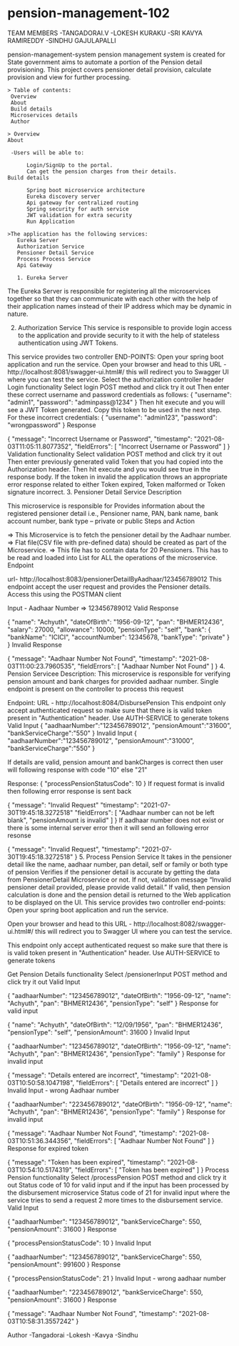 # pension-management-102

TEAM MEMBERS
 -TANGADORAI.V
 -LOKESH KURAKU
 -SRI KAVYA RAMIREDDY
 -SINDHU GAJULAPALLI
 
 
pension-management-system
    pension management system is created for State government aims to automate a portion of the Pension detail provisioning. This project covers pensioner detail provision, calculate provision and view for further processing.
    
    > Table of contents:
     Overview
     About
     Build details
     Microservices details
     Author
     
    > Overview
    About

     -Users will be able to:
  
          Login/SignUp to the portal.
          Can get the pension charges from their details.
    Build details

          Spring boot microservice architecture
          Eureka discovery server
          Api gateway for centralized routing
          Spring security for auth service
          JWT validation for extra security
          Run Application
          
    >The application has the following services:
       Eureka Server
       Authorization Service
       Pensioner Detail Service
       Process Process Service
       Api Gateway
       
       1. Eureka Server
The Eureka Server is responsible for registering all the microservices together so that they can communicate with each other with the help of their application names instead of their IP address which may be dynamic in nature.

2. Authorization Service
This service is responsible to provide login access to the application and provide security to it with the help of stateless authentication using JWT Tokens.

This service provides two controller END-POINTS:
Open your spring boot application and run the service.
Open your browser and head to this URL - http://localhost:8081/swagger-ui.html#/ this will redirect you to Swagger UI where you can test the service.
Select the authorization controller header
Login functionality
Select login POST method and click try it out
Then enter these correct username and password credentials as follows:
{
  "username": "admin1",
  "password": "adminpass@1234"
}
Then hit execute and you will see a JWT Token generated. Copy this token to be used in the next step.
For these incorrect credentials:
{
 "username": "admin123",
 "password": "wrongpassword"
}
Response

{
  "message": "Incorrect Username or Password",
  "timestamp": "2021-08-03T11:05:11.8077352",
  "fieldErrors": [
    "Incorrect Username or Password"
  ]
}
Validation functionality
Select validation POST method and click try it out
Then enter previously generated valid Token that you had copied into the Authorization header.
Then hit execute and you would see true in the response body.
If the token in invalid the application throws an appropriate error response related to either Token expired, Token malformed or Token signature incorrect.
3. Pensioner Detail Service
Description

  This microservice is responsible for Provides information about the registered pensioner detail i.e., 
  Pensioner name, PAN, bank name, bank account number, bank type – private or public
Steps and Action

  => This Microservice is to fetch the pensioner detail by the Aadhaar number.
  => Flat file(CSV file with pre-defined data) should be created as part of the Microservice. 
  => This file has to contain data for 20 Pensioners. This has to be read and loaded into List for 
     ALL the operations of the microservice.
Endpoint

  url- http://localhost:8083/pensionerDetailByAadhaar/123456789012 
  This endpoint accept the user request and provides the Pensioner details. Access this using the POSTMAN client
  
  Input - Aadhaar Number => 123456789012
Valid Response

{
  "name": "Achyuth",
  "dateOfBirth": "1956-09-12",
  "pan": "BHMER12436",
  "salary": 27000,
  "allowance": 10000,
  "pensionType": "self",
  "bank": {
    "bankName": "ICICI",
    "accountNumber": 12345678,
    "bankType": "private"
  }
}
Invalid Response

{
  "message": "Aadhaar Number Not Found",
  "timestamp": "2021-08-03T11:00:23.7960535",
  "fieldErrors": [
    "Aadhaar Number Not Found"
  ]
}
4. Pension Servicee
Description:
This microservice is responsible for verifying pension amount and bank charges for provided aadhaar number. Single endpoint is present on the controller to process this request

Endpoint:
URL - http://localhost:8084/DisbursePension This endpoint only accept authenticated request so make sure that there is is valid token present in "Authentication" header. Use AUTH-SERVICE to generate tokens
Valid Input
{
    "aadhaarNumber":"123456789012",
    "pensionAmount":"31600",
    "bankServiceCharge":"550"
}
Invalid Input
{
    "aadhaarNumber":"123456789012",
    "pensionAmount":"31000",
    "bankServiceCharge":"550"
}

If details are valid, pension amount and bankCharges is correct then user will following response with code "10" else "21"

Response:
{
    "processPensionStatusCode": 10
}
If request format is invalid then following error response is sent back

{
    "message": "Invalid Request"
    "timestamp": "2021-07-30T19:45:18.3272518"
    "fieldErrors": [
        "Aadhaar number can not be left blank",
        "pensionAmount is invalid"
    ]
}
If aadhaar number does not exist or there is some internal server error then it will send an following error resonse

{
    "message": "Invalid Request",
    "timestamp": "2021-07-30T19:45:18.3272518"
}
5. Process Pension Service
It takes in the pensioner detail like the name, aadhaar number, pan detail, self or family or both type of pension
Verifies if the pensioner detail is accurate by getting the data from PensionerDetail Microservice or not.
If not, validation message “Invalid pensioner detail provided, please provide valid detail.”
If valid, then pension calculation is done and the pension detail is returned to the Web application to be displayed on the UI.
This service provides two controller end-points:
Open your spring boot application and run the service.

Open your browser and head to this URL - http://localhost:8082/swagger-ui.html#/ this will redirect you to Swagger UI where you can test the service.

This endpoint only accept authenticated request so make sure that there is is valid token present in "Authentication" header. Use AUTH-SERVICE to generate tokens

Get Pension Details functionality Select /pensionerInput POST method and click try it out Valid Input

{
  "aadhaarNumber": "123456789012",
  "dateOfBirth": "1956-09-12",
  "name": "Achyuth",
  "pan": "BHMER12436",
  "pensionType": "self"
}
Response for valid input

{
  "name": "Achyuth",
  "dateOfBirth": "12/09/1956",
  "pan": "BHMER12436",
  "pensionType": "self",
  "pensionAmount": 31600
}
Invalid Input

{
  "aadhaarNumber": "123456789012",
  "dateOfBirth": "1956-09-12",
  "name": "Achyuth",
  "pan": "BHMER12436",
  "pensionType": "family"
}
Response for invalid input

{
  "message": "Details entered are incorrect",
  "timestamp": "2021-08-03T10:50:58.1047198",
  "fieldErrors": [
    "Details entered are incorrect"
  ]
}
Invalid Input - wrong Aadhaar number

{
  "aadhaarNumber": "223456789012",
  "dateOfBirth": "1956-09-12",
  "name": "Achyuth",
  "pan": "BHMER12436",
  "pensionType": "family"
}
Response for invalid input

{
  "message": "Aadhaar Number Not Found",
  "timestamp": "2021-08-03T10:51:36.344356",
  "fieldErrors": [
    "Aadhaar Number Not Found"
  ]
}
Response for expired token

{
  "message": "Token has been expired",
  "timestamp": "2021-08-03T10:54:10.5174319",
  "fieldErrors": [
    "Token has been expired"
  ]
}
Process Pension functionality
Select /processPension POST method and click try it out
Status code of 10 for valid input and if the input has been processed by the disbursement microservice
Status code of 21 for invalid input where the service tries to send a request 2 more times to the disbursement service.
Valid Input

{
  "aadhaarNumber": "123456789012",
  "bankServiceCharge": 550,
  "pensionAmount": 31600
}
Response

{
  "processPensionStatusCode": 10
}
Invalid Input

{
  "aadhaarNumber": "123456789012",
  "bankServiceCharge": 550,
  "pensionAmount": 991600
}
Response

{
  "processPensionStatusCode": 21
}
Invalid Input - wrong aadhaar number

{
  "aadhaarNumber": "223456789012",
  "bankServiceCharge": 550,
  "pensionAmount": 31600
}
Response

{
  "message": "Aadhaar Number Not Found",
  "timestamp": "2021-08-03T10:58:31.3557242"
}


Author
 -Tangadorai
 -Lokesh
 -Kavya
 -Sindhu
